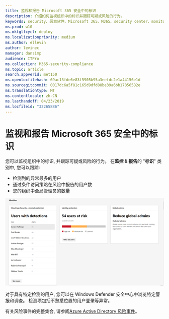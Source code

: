 ```yaml
---
title: 监视和报告 Microsoft 365 安全中的标识
description: 介绍如何监视组织中的标识并跟踪可疑或风险的行为。
keywords: security、恶意软件、Microsoft 365、M365、security center、monitor、report、identity
ms.prod: w10
ms.mktglfcycl: deploy
ms.localizationpriority: medium
ms.author: ellevin
author: levinec
manager: dansimp
audience: ITPro
ms.collection: M365-security-compliance
ms.topic: article
search.appverid: met150
ms.openlocfilehash: 69ac13fde6e83f5905b95a3eefdc2e1a44156e1d
ms.sourcegitcommit: 0017dc6a5f81c165d9dfd88be39a6bb17856582e
ms.translationtype: MT
ms.contentlocale: zh-CN
ms.lasthandoff: 04/23/2019
ms.locfileid: "32265886"
---
```

# <a name="monitor-and-report-identities-in-microsoft-365-security"></a>监视和报告 Microsoft 365 安全中的标识

您可以监视组织中的标识, 并跟踪可疑或风险的行为。 在**监控 & 报告**的 "**标识**" 类别中, 您可以跟踪:

* 检测到的异常最多的用户
* 通过条件访问策略在风险中报告的用户数
* 您的组织中全局管理员的数量

!["监视 & 报告" 页的 "标识" 类别](./media/security-docs/identities.png)

对于具有特定检测的用户, 您可以在 Windows Defender 安全中心中浏览特定警报和调查。 检测项包括不熟悉位置的用户登录等异常。

有关风险事件的完整集合, 请参阅[Azure Active Directory 风险事件](https://docs.microsoft.com/azure/active-directory/reports-monitoring/concept-risk-events)。
